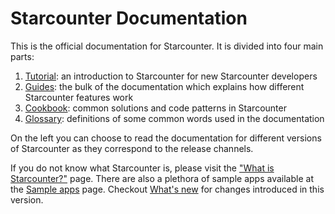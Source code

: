 # Starcounter Documentation

This is the official documentation for Starcounter. It is divided into four main parts:

1. [Tutorial](/tutorial/hello-world-tutorial.html): an introduction to Starcounter for new Starcounter developers
2. [Guides](/guides/guides.html): the bulk of the documentation which explains how different Starcounter features work
3. [Cookbook](/cookbook/cookbook.html): common solutions and code patterns in Starcounter
4. [Glossary](/glossary/glossary.html): definitions of some common words used in the documentation

On the left you can choose to read the documentation for different versions of Starcounter as they correspond to the release channels.

If you do not know what Starcounter is, please visit the ["What is Starcounter?"](https://starcounter.io/what-is-starcounter/) page. There are also a plethora of sample apps available at the [Sample apps](https://starcounter.io/sample-apps/) page. Checkout [What's new](/whatsnew/whatsnew.md) for changes introduced in this version.
